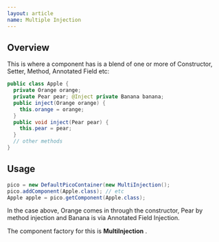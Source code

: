 ```yaml
---
layout: article
name: Multiple Injection
---
```


## Overview

This is where a component has is a blend of one or more of Constructor, Setter, Method, Annotated Field etc:

```java
public class Apple {
  private Orange orange;
  private Pear pear; @Inject private Banana banana;
  public inject(Orange orange) {
    this.orange = orange;
  }
  public void inject(Pear pear) {
    this.pear = pear; 
  } 
  // other methods 
}
```

## Usage

```java
pico = new DefaultPicoContainer(new MultiInjection();
pico.addComponent(Apple.class); // etc 
Apple apple = pico.getComponent(Apple.class);
```

In the case above, Orange comes in through the constructor, Pear by method injection and Banana is via Annotated Field Injection.

The component factory for this is **MultiInjection** .
